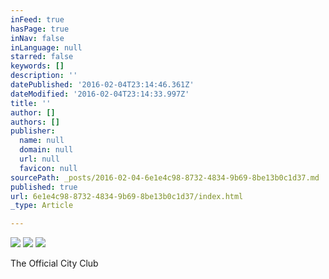 ```yaml
---
inFeed: true
hasPage: true
inNav: false
inLanguage: null
starred: false
keywords: []
description: ''
datePublished: '2016-02-04T23:14:46.361Z'
dateModified: '2016-02-04T23:14:33.997Z'
title: ''
author: []
authors: []
publisher:
  name: null
  domain: null
  url: null
  favicon: null
sourcePath: _posts/2016-02-04-6e1e4c98-8732-4834-9b69-8be13b0c1d37.md
published: true
url: 6e1e4c98-8732-4834-9b69-8be13b0c1d37/index.html
_type: Article

---
```

![](https://the-grid-user-content.s3-us-west-2.amazonaws.com/b251b0ac-0b6c-454e-9add-54e51cb792fc.jpg)
![](https://the-grid-user-content.s3-us-west-2.amazonaws.com/132c49fd-4ea5-46b5-8482-2c01abffcc6d.jpg)
![](https://the-grid-user-content.s3-us-west-2.amazonaws.com/9deddd1c-06f9-4add-a90c-80f139e4a53c.jpg)

The Official City Club